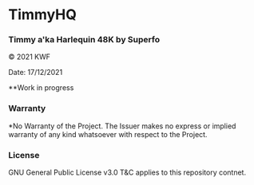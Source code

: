 # TimmyHQ
### Timmy a'ka Harlequin 48K by Superfo

© 2021 KWF

Date: 17/12/2021

**Work in progress

### Warranty

*No Warranty of the Project. The Issuer makes no express or implied warranty of any kind whatsoever with respect to the Project.

### License

GNU General Public License v3.0 T&C applies to this repository contnet.
